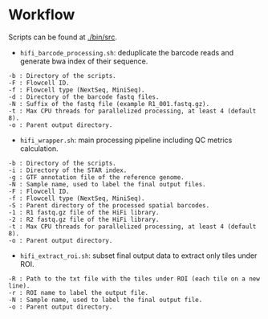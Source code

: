 # Workflow

Scripts can be found at [./bin/src](./bin/src).

- `hifi_barcode_processing.sh`: deduplicate the barcode reads and generate bwa index of their sequence.

```
-b : Directory of the scripts.
-F : Flowcell ID.
-f : Flowcell type (NextSeq, MiniSeq).
-d : Directory of the barcode fastq files.
-N : Suffix of the fastq file (example R1_001.fastq.gz).
-t : Max CPU threads for parallelized processing, at least 4 (default 8).
-o : Parent output directory.
```

- `hifi_wrapper.sh`: main processing pipeline including QC metrics calculation.
```
-b : Directory of the scripts.
-i : Directory of the STAR index.
-g : GTF annotation file of the reference genome.
-N : Sample name, used to label the final output files.
-F : Flowcell ID.
-f : Flowcell type (NextSeq, MiniSeq).
-S : Parent directory of the processed spatial barcodes.
-1 : R1 fastq.gz file of the HiFi library.
-2 : R2 fastq.gz file of the HiFi library.
-t : Max CPU threads for parallelized processing, at least 4 (default 8).
-o : Parent output directory.
```

- `hifi_extract_roi.sh`: subset final output data to extract only tiles under ROI.
```
-R : Path to the txt file with the tiles under ROI (each tile on a new line).
-r : ROI name to label the output file.
-N : Sample name, used to label the final output file.
-o : Parent output directory.
```


